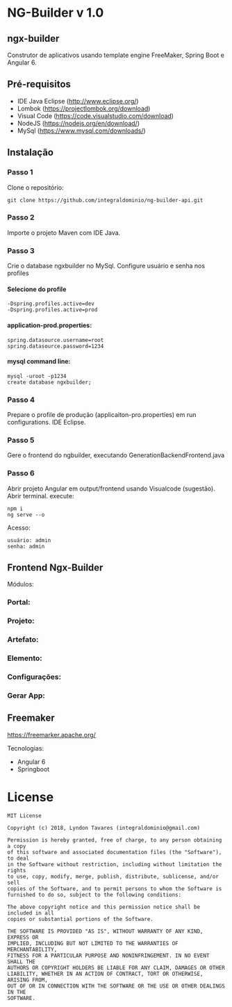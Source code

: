 # NG-Builder v 1.0

## ngx-builder

Construtor de aplicativos usando template engine FreeMaker, Spring Boot e Angular 6. 

## Pré-requisitos

* IDE Java Eclipse (http://www.eclipse.org/)
* Lombok (https://projectlombok.org/download)
* Visual Code (https://code.visualstudio.com/download)
* NodeJS (https://nodejs.org/en/download/)
* MySql (https://www.mysql.com/downloads/)

## Instalação

### Passo 1

Clone o repositório:
```
git clone https://github.com/integraldominio/ng-builder-api.git
```
### Passo 2

Importe o projeto Maven com IDE Java.

### Passo 3

Crie o database ngxbuilder no MySql. Configure usuário e senha nos profiles 

#### Selecione do profile

```
-Dspring.profiles.active=dev
-Dspring.profiles.active=prod
```

#### application-prod.properties:

```
spring.datasource.username=root
spring.datasource.password=1234
```

#### mysql command line:

```
mysql -uroot -p1234
create database ngxbuilder;
```

### Passo 4 

Prepare o profile de produção (applicaiton-pro.properties) em run configurations. IDE Eclipse.

### Passo 5

Gere o frontend do ngbuilder, executando GenerationBackendFrontend.java

### Passo 6 

Abrir projeto Angular em output/frontend usando Visualcode (sugestão).
Abrir terminal.
execute:

```
npm i
ng serve --o
```

Acesso: 
```
usuário: admin
senha: admin
```

## Frontend Ngx-Builder

Módulos:

### Portal:
### Projeto:
### Artefato:
### Elemento:
### Configurações:
### Gerar App:


## Freemaker
https://freemarker.apache.org/

Tecnologias:

* Angular 6
* Springboot

# License
```
MIT License

Copyright (c) 2018, Lyndon Tavares (integraldominio@gmail.com)

Permission is hereby granted, free of charge, to any person obtaining a copy
of this software and associated documentation files (the "Software"), to deal
in the Software without restriction, including without limitation the rights
to use, copy, modify, merge, publish, distribute, sublicense, and/or sell
copies of the Software, and to permit persons to whom the Software is
furnished to do so, subject to the following conditions:

The above copyright notice and this permission notice shall be included in all
copies or substantial portions of the Software.

THE SOFTWARE IS PROVIDED "AS IS", WITHOUT WARRANTY OF ANY KIND, EXPRESS OR
IMPLIED, INCLUDING BUT NOT LIMITED TO THE WARRANTIES OF MERCHANTABILITY,
FITNESS FOR A PARTICULAR PURPOSE AND NONINFRINGEMENT. IN NO EVENT SHALL THE
AUTHORS OR COPYRIGHT HOLDERS BE LIABLE FOR ANY CLAIM, DAMAGES OR OTHER
LIABILITY, WHETHER IN AN ACTION OF CONTRACT, TORT OR OTHERWISE, ARISING FROM,
OUT OF OR IN CONNECTION WITH THE SOFTWARE OR THE USE OR OTHER DEALINGS IN THE
SOFTWARE.
```

